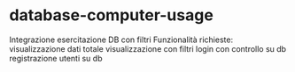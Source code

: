 # database-computer-usage
Integrazione esercitazione DB con filtri Funzionalità richieste: visualizzazione dati totale visualizzazione con filtri login con controllo su db registrazione utenti su db
